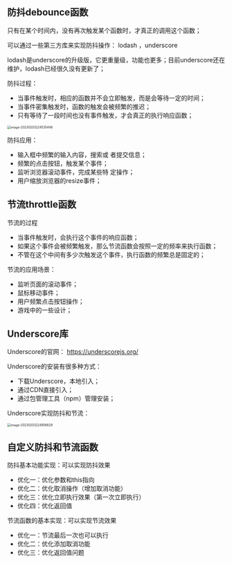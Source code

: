 ## 防抖debounce函数

只有在某个时间内，没有再次触发某个函数时，才真正的调用这个函数；

可以通过一些第三方库来实现防抖操作： lodash  ，underscore

lodash是underscore的升级版，它更重量级，功能也更多；目前underscore还在维护，lodash已经很久没有更新了；

防抖过程：

- 当事件触发时，相应的函数并不会立即触发，而是会等待一定的时间；
- 当事件密集触发时，函数的触发会被频繁的推迟；
- 只有等待了一段时间也没有事件触发，才会真正的执行响应函数；

<img src="http://xingyajie.oss-cn-hangzhou.aliyuncs.com/uPic/image-20230203224535448.png" alt="image-20230203224535448" style="zoom:50%;" />

防抖应用：

- 输入框中频繁的输入内容，搜索或 者提交信息； 
- 频繁的点击按钮，触发某个事件； 
- 监听浏览器滚动事件，完成某些特 定操作； 
- 用户缩放浏览器的resize事件；

## 节流throttle函数

节流的过程

- 当事件触发时，会执行这个事件的响应函数； 
- 如果这个事件会被频繁触发，那么节流函数会按照一定的频率来执行函数； 
- 不管在这个中间有多少次触发这个事件，执行函数的频繁总是固定的；

节流的应用场景： 

- 监听页面的滚动事件； 
- 鼠标移动事件； 
- 用户频繁点击按钮操作； 
- 游戏中的一些设计；

## Underscore库

Underscore的官网： https://underscorejs.org/ 

Underscore的安装有很多种方式：

- 下载Underscore，本地引入； 
- 通过CDN直接引入； 
- 通过包管理工具（npm）管理安装；

Underscore实现防抖和节流：

<img src="http://xingyajie.oss-cn-hangzhou.aliyuncs.com/uPic/image-20230203224956829.png" alt="image-20230203224956829" style="zoom:50%;" />

## 自定义防抖和节流函数

防抖基本功能实现：可以实现防抖效果 

- 优化一：优化参数和this指向 
- 优化二：优化取消操作（增加取消功能） 
- 优化三：优化立即执行效果（第一次立即执行） 
- 优化四：优化返回值

节流函数的基本实现：可以实现节流效果 

- 优化一：节流最后一次也可以执行 
- 优化二：优化添加取消功能 
- 优化三：优化返回值问题
